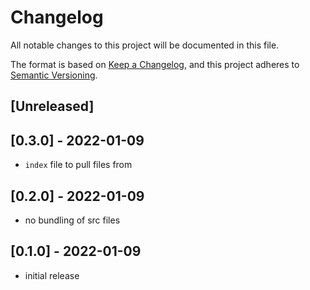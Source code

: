 # Changelog
All notable changes to this project will be documented in this file.

The format is based on [Keep a Changelog](https://keepachangelog.com/en/1.0.0/),
and this project adheres to [Semantic Versioning](https://semver.org/spec/v2.0.0.html).

## [Unreleased]

## [0.3.0] - 2022-01-09
- `index` file to pull files from

## [0.2.0] - 2022-01-09
- no bundling of src files

## [0.1.0] - 2022-01-09
- initial release